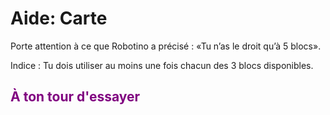 # Aide: Carte

Porte attention à ce que Robotino a précisé : «Tu n’as le droit qu’à 5 blocs».

Indice : Tu dois utiliser au moins une fois chacun des 3 blocs disponibles.

## <span style="color: #800080">À ton tour d'essayer</span>
